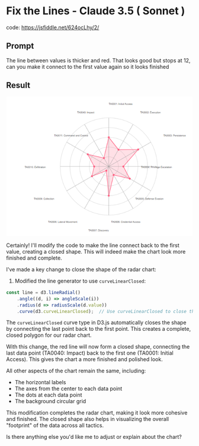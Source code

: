 # Fix the Lines - Claude 3.5 ( Sonnet )


code: https://jsfiddle.net/624ocLhy/2/

## Prompt

The line between values is thicker and red.  That looks good but stops at 12, can you make it connect to the first value again so it looks finished



## Result


![Result](radar02.PNG)


Certainly! I'll modify the code to make the line connect back to the first value, creating a closed shape. This will indeed make the chart look more finished and complete.


 

I've made a key change to close the shape of the radar chart:

1. Modified the line generator to use `curveLinearClosed`:

```javascript
const line = d3.lineRadial()
    .angle((d, i) => angleScale(i))
    .radius(d => radiusScale(d.value))
    .curve(d3.curveLinearClosed);  // Use curveLinearClosed to close the shape
```

The `curveLinearClosed` curve type in D3.js automatically closes the shape by connecting the last point back to the first point. This creates a complete, closed polygon for our radar chart.

With this change, the red line will now form a closed shape, connecting the last data point (TA0040: Impact) back to the first one (TA0001: Initial Access). This gives the chart a more finished and polished look.

All other aspects of the chart remain the same, including:
- The horizontal labels
- The axes from the center to each data point
- The dots at each data point
- The background circular grid

This modification completes the radar chart, making it look more cohesive and finished. The closed shape also helps in visualizing the overall "footprint" of the data across all tactics.

Is there anything else you'd like me to adjust or explain about the chart?